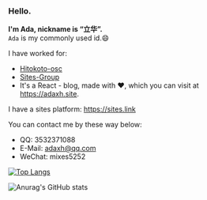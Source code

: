 ### Hello.

**I'm Ada, nickname is “立华”.**   
`Ada` is my commonly used id.😄

I have worked for:
* <a href="https://github.com/hitokoto-osc">Hitokoto-osc</a>
* <a href="https://github.com/Sites-Groups">Sites-Group</a> 
* It's a React - blog, made with ❤️, which you can visit at <https://adaxh.site>.

I have a sites platform: <https://sites.link>

You can contact me by these way below:
*  QQ: 3532371088
*  E-Mail: <adaxh@qq.com>
*  WeChat: mixes5252

[![Top Langs](https://github-readme-stats.vercel.app/api/top-langs/?username=adaxh&hide=SCSS,LESS,CSS)](https://github.com/anuraghazra/github-readme-stats)

![Anurag's GitHub stats](https://github-readme-stats.vercel.app/api?username=adaxh&show_icons=true&theme=flag-india)
